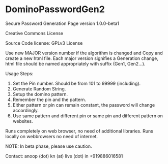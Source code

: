 # DominoPasswordGen2
Secure Password Generation Page version 1.0.0-beta1

Creative Commons License

Source Code license:
GPLv3 License

Use new MAJOR version number if the algorithm is changed and Copy and create a new html file.
Each major version signifies a Generation change, html file should be named appropriately with suffix (Gen1, Gen2...).

Usage Steps:
1. Set the Pin number. Should be from 101 to 99999 (including). 
2. Generate Random String.
3. Setup the domino pattern.
4. Remember the pin and the pattern.
5. Either pattern or pin can remain constant, the password will change accordingly.
6. Use same pattern and different pin or same pin and different pattern on websites.

Runs completely on web browser, no need of additional libraries.
Runs locally on webbrowsers no need of internet.

NOTE: In beta phase, please use caution.

Contact:
anoop (dot) kn (at) live (dot) in
+919886016581
